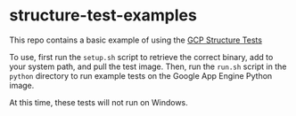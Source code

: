 # structure-test-examples

This repo contains a basic example of using the [GCP Structure Tests](https://github.com/GoogleCloudPlatform/runtimes-common/)

To use, first run the `setup.sh` script to retrieve the correct binary, add to your system path, and pull the test image. Then, run the `run.sh` script in the `python` directory to run example tests on the Google App Engine Python image.

At this time, these tests will not run on Windows.

